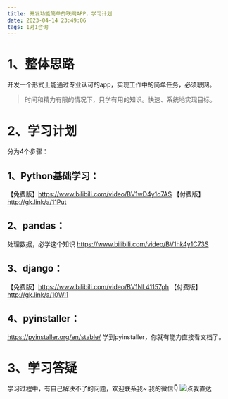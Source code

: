 ```yaml
---
title: 开发功能简单的联网APP，学习计划
date: 2023-04-14 23:49:06
tags: 1对1咨询
---
```


# 1、整体思路

开发一个形式上能通过专业认可的app，实现工作中的简单任务，必须联网。

> 时间和精力有限的情况下，只学有用的知识。快速、系统地实现目标。

# 2、学习计划

分为4个步骤：

## 1、Python基础学习：
【免费版】https://www.bilibili.com/video/BV1wD4y1o7AS
【付费版】http://gk.link/a/11Put

## 2、pandas：
处理数据，必学这个知识
https://www.bilibili.com/video/BV1hk4y1C73S

## 3、django：
【免费版】https://www.bilibili.com/video/BV1NL41157ph
【付费版】http://gk.link/a/10Wl1

## 4、pyinstaller：

https://pyinstaller.org/en/stable/
学到pyinstaller，你就有能力直接看文档了。

# 3、学习答疑
学习过程中，有自己解决不了的问题，欢迎联系我~
我的微信👇
![点我直达](https://python-office-1300615378.cos.ap-chongqing.myqcloud.com/qr-code.jpg)